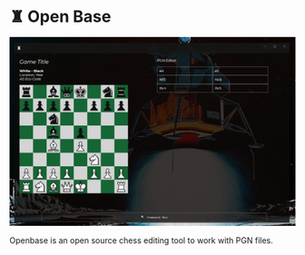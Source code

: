 # ♜ Open Base

![screenshot of Open Base](files/Capture.JPG "Open Base")

Openbase is an open source chess editing tool to work with PGN files.
